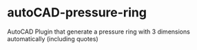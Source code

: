 # autoCAD-pressure-ring
AutoCAD Plugin that generate a pressure ring with 3 dimensions automatically (including quotes)
